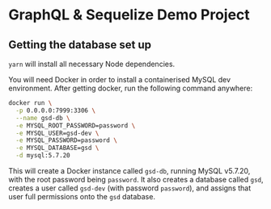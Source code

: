 # GraphQL & Sequelize Demo Project

## Getting the database set up

`yarn` will install all necessary Node dependencies.

You will need Docker in order to install a containerised MySQL dev environment. After getting docker, run the following command anywhere:

```sh
docker run \
  -p 0.0.0.0:7999:3306 \
  --name gsd-db \
  -e MYSQL_ROOT_PASSWORD=password \
  -e MYSQL_USER=gsd-dev \
  -e MYSQL_PASSWORD=password \
  -e MYSQL_DATABASE=gsd \
  -d mysql:5.7.20
```

This will create a Docker instance called `gsd-db`, running MySQL v5.7.20, with the root password being `password`. It also creates a database called `gsd`, creates a user called `gsd-dev` (with password `password`), and assigns that user full permissions onto the `gsd` database.
